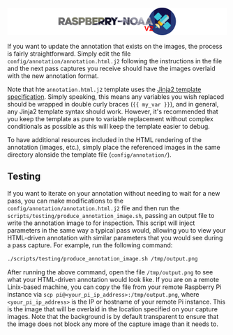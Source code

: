 ![Raspberry NOAA](../assets/header_1600_v2.png)

If you want to update the annotation that exists on the images, the process is fairly straightforward.
Simply edit the file `config/annotation/annotation.html.j2` following the instructions in the file
and the next pass captures you receive should have the images overlaid with the new annotation format.

Note that hte `annotation.html.j2` template uses the
[Jinja2 template specification](https://jinja.palletsprojects.com/en/2.11.x/). Simply speaking, this means any
variables you wish replaced should be wrapped in double curly braces (`{{ my_var }}`), and in general, any
Jinja2 template syntax should work. However, it's recommended that you keep the template as pure to variable
replacement without complex conditionals as possible as this will keep the template easier to debug.

To have additional resources included in the HTML rendering of the annotation (images, etc.), simply place
the referenced images in the same directory alonside the template file (`config/annotation/`).

## Testing

If you want to iterate on your annotation without needing to wait for a new pass, you can make modifications
to the `config/annotation/annotation.html.j2` file and then run the `scripts/testing/produce_annotation_image.sh`,
passing an output file to write the annotation image to for inspection. This script will inject parameters
in the same way a typical pass would, allowing you to view your HTML-driven annotation with similar parameters
that you would see during a pass capture. For example, run the following command:

```bash
./scripts/testing/produce_annotation_image.sh /tmp/output.png
```

After running the above command, open the file `/tmp/output.png` to see what your HTML-driven annotation would
look like. If you are on a remote Linix-based machine, you can copy the file from your remote Raspberry Pi instance
via `scp pi@<your_pi_ip_address>:/tmp/output.png`, where `<your_pi_ip_address>` is the IP or hostname of your remote
Pi instance. This is the image that will be overlaid in the location specified on your capture images. Note that
the background is by default transparent to ensure that the image does not block any more of the capture image
than it needs to.
